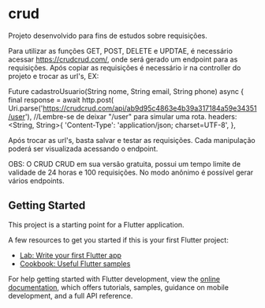 # crud

Projeto desenvolvido para fins de estudos sobre requisições.

Para utilizar as funções GET, POST, DELETE e UPDTAE, é necessário acessar https://crudcrud.com/, onde será gerado um endpoint para as requisições. Após copiar as requisições é necessário ir na controller do projeto e trocar as url's, EX: 

Future<Usuario> cadastroUsuario(String nome, String email, String phone) async {
  final response = await http.post(
    Uri.parse('https://crudcrud.com/api/ab9d95c4863e4b39a317184a59e34351/user'), //Lembre-se de deixar "/user" para simular uma rota.
    headers: <String, String>{
      'Content-Type': 'application/json; charset=UTF-8',
    },

Após trocar as url's, basta salvar e testar as requisições.
Cada manipulação poderá ser visualizada acessando o endpoint.

OBS: O CRUD CRUD em sua versão gratuita, possui um tempo limite de validade de 24 horas e 100 requisições. No modo anônimo é possível gerar vários endpoints.

## Getting Started

This project is a starting point for a Flutter application.

A few resources to get you started if this is your first Flutter project:

- [Lab: Write your first Flutter app](https://docs.flutter.dev/get-started/codelab)
- [Cookbook: Useful Flutter samples](https://docs.flutter.dev/cookbook)

For help getting started with Flutter development, view the
[online documentation](https://docs.flutter.dev/), which offers tutorials,
samples, guidance on mobile development, and a full API reference.
